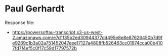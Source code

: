 # Paul Gerhardt

Response file:

* https://powersoftau-transcript.s3-us-west-2.amazonaws.com/e7d1f35b2ed30944377dd495e8e8e87626450b7d9fe9269c1b3a02a751452047eee17127a4808fb526463cc01974cca00b4107fd7f4ef5c0f17c59d17797572b
